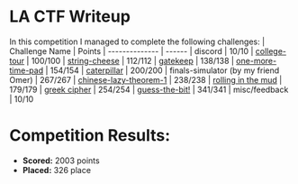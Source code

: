 # LA CTF Writeup
 
 In this competition I managed to complete the following challenges:
 | Challenge Name          | Points
 | --------------          | ------
 | discord | 10/10
 | [college-tour](https://github.com/LeonGurin/LA-CTF-2023/tree/main/college-tour) | 100/100
 | [string-cheese](https://github.com/LeonGurin/LA-CTF-2023/tree/main/string-cheese) | 112/112
 | [gatekeep](https://github.com/LeonGurin/LA-CTF-2023/tree/main/gatekeep) | 138/138
 | [one-more-time-pad](https://github.com/LeonGurin/LA-CTF-2023/tree/main/one-more-time-pad) | 154/154
 | [caterpillar](https://github.com/LeonGurin/LA-CTF-2023/tree/main/caterpillar) | 200/200
 | finals-simulator (by my friend Omer) | 267/267
 | [chinese-lazy-theorem-1](https://github.com/LeonGurin/LA-CTF-2023/tree/main/chinese-lazy-theorem-1) | 238/238
 | [rolling in the mud](https://github.com/LeonGurin/LA-CTF-2023/tree/main/rolling%20in%20the%20mud) | 179/179
 | [greek cipher](https://github.com/LeonGurin/LA-CTF-2023/tree/main/greek%20cipher) | 254/254
 | [guess-the-bit!](https://github.com/LeonGurin/LA-CTF-2023/tree/main/guess-the-bit!) | 341/341
 | misc/feedback | 10/10

# Competition Results:
* **Scored:** 2003 points
* **Placed:** 326 place 